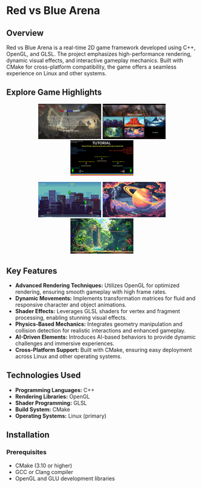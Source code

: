 # Red vs Blue Arena

## Overview
Red vs Blue Arena is a real-time 2D game framework developed using C++, OpenGL, and GLSL. The project emphasizes high-performance rendering, dynamic visual effects, and interactive gameplay mechanics. Built with CMake for cross-platform compatibility, the game offers a seamless experience on Linux and other systems.

## Explore Game Highlights

<p align="center">
  <img src="img/rb_intro.png" alt="Intro" width="33%">
  <img src="img/rb_map_selection.png" alt="Map Selection" width="33%">
  <img src="img/rb_tutorial.png" alt="Tutorial" width="33%">
</p>

<p align="center">
  <img src="img/rb_map1.png" alt="Map 1" width="33%">
  <img src="img/rb_map2.png" alt="Map 2" width="33%">
  <img src="img/rb_mp3.png" alt="Map 3" width="33%">
</p>


## Key Features
- **Advanced Rendering Techniques:** Utilizes OpenGL for optimized rendering, ensuring smooth gameplay with high frame rates.
- **Dynamic Movements:** Implements transformation matrices for fluid and responsive character and object animations.
- **Shader Effects:** Leverages GLSL shaders for vertex and fragment processing, enabling stunning visual effects.
- **Physics-Based Mechanics:** Integrates geometry manipulation and collision detection for realistic interactions and enhanced gameplay.
- **AI-Driven Elements:** Introduces AI-based behaviors to provide dynamic challenges and immersive experiences.
- **Cross-Platform Support:** Built with CMake, ensuring easy deployment across Linux and other operating systems.

## Technologies Used
- **Programming Languages:** C++
- **Rendering Libraries:** OpenGL
- **Shader Programming:** GLSL
- **Build System:** CMake
- **Operating Systems:** Linux (primary)

## Installation
### Prerequisites
- CMake (3.10 or higher)
- GCC or Clang compiler
- OpenGL and GLU development libraries

